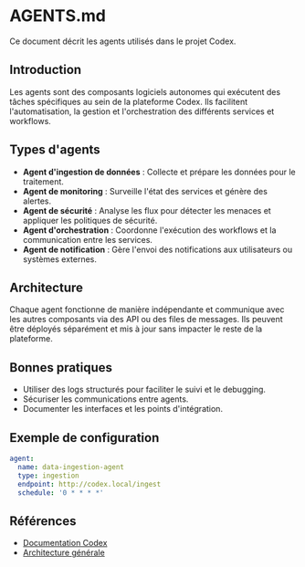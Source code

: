 # AGENTS.md

Ce document décrit les agents utilisés dans le projet Codex.

## Introduction

Les agents sont des composants logiciels autonomes qui exécutent des tâches spécifiques au sein de la plateforme Codex. Ils facilitent l'automatisation, la gestion et l'orchestration des différents services et workflows.

## Types d'agents

- **Agent d'ingestion de données** : Collecte et prépare les données pour le traitement.
- **Agent de monitoring** : Surveille l'état des services et génère des alertes.
- **Agent de sécurité** : Analyse les flux pour détecter les menaces et appliquer les politiques de sécurité.
- **Agent d'orchestration** : Coordonne l'exécution des workflows et la communication entre les services.
- **Agent de notification** : Gère l'envoi des notifications aux utilisateurs ou systèmes externes.

## Architecture

Chaque agent fonctionne de manière indépendante et communique avec les autres composants via des API ou des files de messages. Ils peuvent être déployés séparément et mis à jour sans impacter le reste de la plateforme.

## Bonnes pratiques

- Utiliser des logs structurés pour faciliter le suivi et le debugging.
- Sécuriser les communications entre agents.
- Documenter les interfaces et les points d'intégration.

## Exemple de configuration

```yaml
agent:
  name: data-ingestion-agent
  type: ingestion
  endpoint: http://codex.local/ingest
  schedule: '0 * * * *'
```

## Références

- [Documentation Codex](./README.md)
- [Architecture générale](./ARCHITECTURE_SUMMARY.md)
